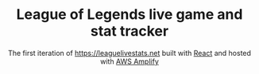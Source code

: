 <h1 align="center">
  League of Legends live game and stat tracker
</h1>
<p align="center">
  The first iteration of <a href="https://leaguelivestats.net" target="_blank">https://leaguelivestats.net</a> built with <a href="https://reactjs.org/" target="_blank">React</a> and hosted with <a href="https://aws.amazon.com/amplify/" target="_blank">AWS Amplify</a>
</p>
